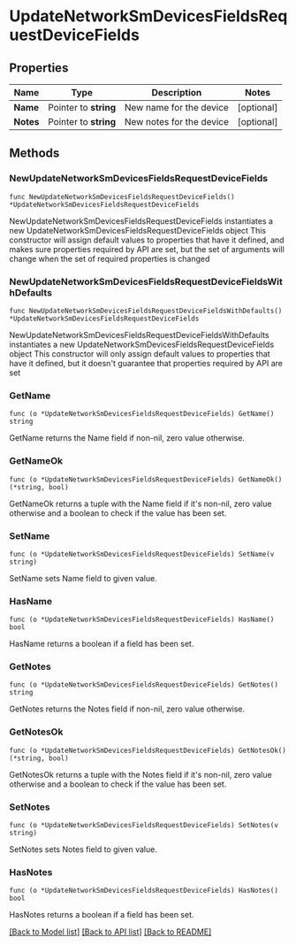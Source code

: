 # UpdateNetworkSmDevicesFieldsRequestDeviceFields

## Properties

Name | Type | Description | Notes
------------ | ------------- | ------------- | -------------
**Name** | Pointer to **string** | New name for the device | [optional] 
**Notes** | Pointer to **string** | New notes for the device | [optional] 

## Methods

### NewUpdateNetworkSmDevicesFieldsRequestDeviceFields

`func NewUpdateNetworkSmDevicesFieldsRequestDeviceFields() *UpdateNetworkSmDevicesFieldsRequestDeviceFields`

NewUpdateNetworkSmDevicesFieldsRequestDeviceFields instantiates a new UpdateNetworkSmDevicesFieldsRequestDeviceFields object
This constructor will assign default values to properties that have it defined,
and makes sure properties required by API are set, but the set of arguments
will change when the set of required properties is changed

### NewUpdateNetworkSmDevicesFieldsRequestDeviceFieldsWithDefaults

`func NewUpdateNetworkSmDevicesFieldsRequestDeviceFieldsWithDefaults() *UpdateNetworkSmDevicesFieldsRequestDeviceFields`

NewUpdateNetworkSmDevicesFieldsRequestDeviceFieldsWithDefaults instantiates a new UpdateNetworkSmDevicesFieldsRequestDeviceFields object
This constructor will only assign default values to properties that have it defined,
but it doesn't guarantee that properties required by API are set

### GetName

`func (o *UpdateNetworkSmDevicesFieldsRequestDeviceFields) GetName() string`

GetName returns the Name field if non-nil, zero value otherwise.

### GetNameOk

`func (o *UpdateNetworkSmDevicesFieldsRequestDeviceFields) GetNameOk() (*string, bool)`

GetNameOk returns a tuple with the Name field if it's non-nil, zero value otherwise
and a boolean to check if the value has been set.

### SetName

`func (o *UpdateNetworkSmDevicesFieldsRequestDeviceFields) SetName(v string)`

SetName sets Name field to given value.

### HasName

`func (o *UpdateNetworkSmDevicesFieldsRequestDeviceFields) HasName() bool`

HasName returns a boolean if a field has been set.

### GetNotes

`func (o *UpdateNetworkSmDevicesFieldsRequestDeviceFields) GetNotes() string`

GetNotes returns the Notes field if non-nil, zero value otherwise.

### GetNotesOk

`func (o *UpdateNetworkSmDevicesFieldsRequestDeviceFields) GetNotesOk() (*string, bool)`

GetNotesOk returns a tuple with the Notes field if it's non-nil, zero value otherwise
and a boolean to check if the value has been set.

### SetNotes

`func (o *UpdateNetworkSmDevicesFieldsRequestDeviceFields) SetNotes(v string)`

SetNotes sets Notes field to given value.

### HasNotes

`func (o *UpdateNetworkSmDevicesFieldsRequestDeviceFields) HasNotes() bool`

HasNotes returns a boolean if a field has been set.


[[Back to Model list]](../README.md#documentation-for-models) [[Back to API list]](../README.md#documentation-for-api-endpoints) [[Back to README]](../README.md)



